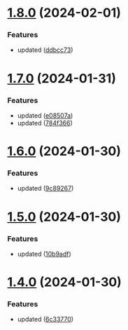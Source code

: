 # [1.8.0](https://github.com/manthanank/backend-app/compare/v1.7.0...v1.8.0) (2024-02-01)


### Features

* updated ([ddbcc73](https://github.com/manthanank/backend-app/commit/ddbcc73a04057c37ae9fd3d4fb491a30fc3a0555))



# [1.7.0](https://github.com/manthanank/backend-app/compare/v1.6.0...v1.7.0) (2024-01-31)


### Features

* updated ([e08507a](https://github.com/manthanank/backend-app/commit/e08507adb916d4d0131b9e496d41d1b020c1b377))
* updated ([784f366](https://github.com/manthanank/backend-app/commit/784f366e9bf2c9606c47cccf1df4cfa3e68cc347))



# [1.6.0](https://github.com/manthanank/backend-app/compare/v1.5.0...v1.6.0) (2024-01-30)


### Features

* updated ([9c89267](https://github.com/manthanank/backend-app/commit/9c89267f5d9556f6f4771ae317fbd7313b32539c))



# [1.5.0](https://github.com/manthanank/backend-app/compare/v1.4.0...v1.5.0) (2024-01-30)


### Features

* updated ([10b9adf](https://github.com/manthanank/backend-app/commit/10b9adfe565b6e2129d749b8ac939f2647ea3b5a))



# [1.4.0](https://github.com/manthanank/backend-app/compare/v1.3.0...v1.4.0) (2024-01-30)


### Features

* updated ([6c33770](https://github.com/manthanank/backend-app/commit/6c33770f351793092ea484368ca1660bb7030088))



